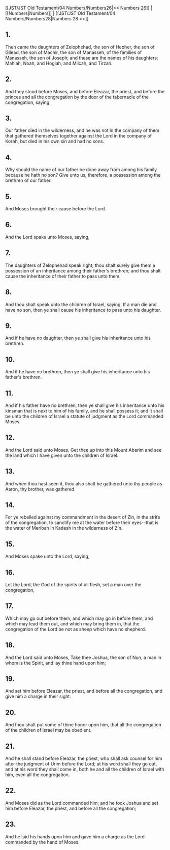 [[JST/JST Old Testament/04 Numbers/Numbers26|<< Numbers 26]] | [[Numbers|Numbers]] | [[JST/JST Old Testament/04 Numbers/Numbers28|Numbers 28 >>]]
## 1.
Then came the daughters of Zelophehad, the son of Hepher, the son of Gilead, the son of Machir, the son of Manasseh, of the families of Manasseh, the son of Joseph; and these are the names of his daughters: Mahlah, Noah, and Hoglah, and Milcah, and Tirzah.
## 2.
And they stood before Moses, and before Eleazar, the priest, and before the princes and all the congregation by the door of the tabernacle of the congregation, saying,
## 3.
Our father died in the wilderness, and he was not in the company of them that gathered themselves together against the Lord in the company of Korah, but died in his own sin and had no sons.
## 4.
Why should the name of our father be done away from among his family because he hath no son? Give unto us, therefore, a possession among the brethren of our father.
## 5.
And Moses brought their cause before the Lord.
## 6.
And the Lord spake unto Moses, saying,
## 7.
The daughters of Zelophehad speak right; thou shalt surely give them a possession of an inheritance among their father\'s brethren; and thou shalt cause the inheritance of their father to pass unto them.
## 8.
And thou shalt speak unto the children of Israel, saying, If a man die and have no son, then ye shall cause his inheritance to pass unto his daughter.
## 9.
And if he have no daughter, then ye shall give his inheritance unto his brethren.
## 10.
And if he have no brethren, then ye shall give his inheritance unto his father\'s brethren.
## 11.
And if his father have no brethren, then ye shall give his inheritance unto his kinsman that is next to him of his family, and he shall possess it; and it shall be unto the children of Israel a statute of judgment as the Lord commanded Moses.
## 12.
And the Lord said unto Moses, Get thee up into this Mount Abarim and see the land which I have given unto the children of Israel.
## 13.
And when thou hast seen it, thou also shalt be gathered unto thy people as Aaron, thy brother, was gathered.
## 14.
For ye rebelled against my commandment in the desert of Zin, in the strife of the congregation, to sanctify me at the water before their eyes\--that is the water of Meribah in Kadesh in the wilderness of Zin.
## 15.
And Moses spake unto the Lord, saying,
## 16.
Let the Lord, the God of the spirits of all flesh, set a man over the congregation,
## 17.
Which may go out before them, and which may go in before them, and which may lead them out, and which may bring them in, that the congregation of the Lord be not as sheep which have no shepherd.
## 18.
And the Lord said unto Moses, Take thee Joshua, the son of Nun, a man in whom is the Spirit, and lay thine hand upon him;
## 19.
And set him before Eleazar, the priest, and before all the congregation, and give him a charge in their sight.
## 20.
And thou shalt put some of thine honor upon him, that all the congregation of the children of Israel may be obedient.
## 21.
And he shall stand before Eleazar, the priest, who shall ask counsel for him after the judgment of Urim before the Lord; at his word shall they go out, and at his word they shall come in, both he and all the children of Israel with him, even all the congregation.
## 22.
And Moses did as the Lord commanded him; and he took Joshua and set him before Eleazar, the priest, and before all the congregation;
## 23.
And he laid his hands upon him and gave him a charge as the Lord commanded by the hand of Moses.

